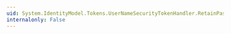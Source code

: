```yaml
---
uid: System.IdentityModel.Tokens.UserNameSecurityTokenHandler.RetainPassword
internalonly: False
---
```


